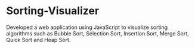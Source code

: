 # Sorting-Visualizer
 Developed a web application using JavaScript to visualize sorting  algorithms such as Bubble Sort, Selection Sort, Insertion Sort, Merge Sort, Quick Sort and Heap  Sort.
